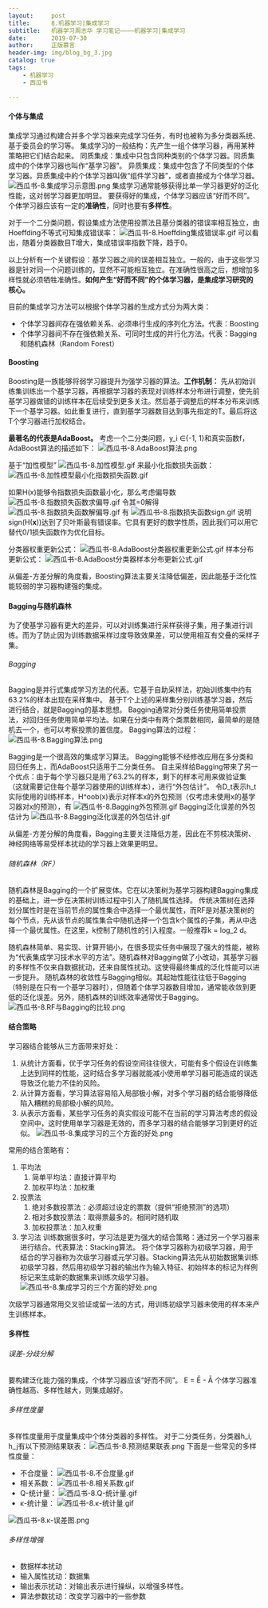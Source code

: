 ```yaml
---
layout:     post
title:      8.机器学习|集成学习
subtitle:   机器学习周志华 学习笔记————机器学习|集成学习
date:       2019-07-30
author:     正版慕言
header-img: img/blog_bg_3.jpg
catalog: true
tags:
    - 机器学习
    - 西瓜书

---
```


#### 个体与集成
集成学习通过构建合并多个学习器来完成学习任务，有时也被称为多分类器系统、基于委员会的学习等。
集成学习的一般结构：先产生一组个体学习器，再用某种策略把它们结合起来。
同质集成：集成中只包含同种类别的个体学习器。同质集成中的个体学习器也叫作“基学习器”。
异质集成：集成中包含了不同类型的个体学习器。异质集成中的个体学习器叫做“组件学习器”，或者直接成为个体学习器。
![西瓜书-8.集成学习示意图.png](/img/MachineLearning/西瓜书-8.集成学习示意图.png)
集成学习通常能够获得比单一学习器更好的泛化性能，这对弱学习器更加明显。
要获得好的集成，个体学习器应该“好而不同”。个体学习器应该有一定的**准确性**，同时也要有**多样性**。

对于一个二分类问题，假设集成方法使用投票法且基分类器的错误率相互独立，由Hoeffding不等式可知集成错误率：
![西瓜书-8.Hoeffding集成错误率.gif](/img/MachineLearning/西瓜书-8.Hoeffding集成错误率.gif)
可以看出，随着分类器数目T增大，集成错误率指数下降，趋于0。

以上分析有一个关键假设：基学习器之间的误差相互独立。一般的，由于这些学习器是针对同一个问题训练的，显然不可能相互独立。在准确性很高之后，想增加多样性就必须牺牲准确性。**如何产生“好而不同”的个体学习器，是集成学习研究的核心。**

目前的集成学习方法可以根据个体学习器的生成方式分为两大类：

* 个体学习器间存在强依赖关系、必须串行生成的序列化方法。代表：Boosting
* 个体学习器间不存在强依赖关系、可同时生成的并行化方法。代表：Bagging和随机森林（Random Forest）

#### Boosting
Boosting是一族能够将弱学习器提升为强学习器的算法。**工作机制：** 先从初始训练集训练出一个基学习器，再根据学习器的表现对训练样本分布进行调整，使先前基学习器做错的训练样本在后续受到更多关注。然后基于调整后的样本分布来训练下一个基学习器。如此重复进行，直到基学习器数目达到事先指定的T。最后将这T个学习器进行加权结合。

**最著名的代表是AdaBoost。**
考虑一个二分类问题，y_i ∈{-1, 1}和真实函数f，AdaBoost算法的描述如下：
![西瓜书-8.AdaBoost算法.png](/img/MachineLearning/西瓜书-8.AdaBoost算法.png)

基于“加性模型”
![西瓜书-8.加性模型.gif](/img/MachineLearning/西瓜书-8.加性模型.gif) 
来最小化指数损失函数：
![西瓜书-8.加性模型最小化指数损失函数.gif](/img/MachineLearning/西瓜书-8.加性模型最小化指数损失函数.gif)

如果H(x)能够令指数损失函数最小化，那么考虑偏导数
![西瓜书-8.指数损失函数求偏导.gif](/img/MachineLearning/西瓜书-8.指数损失函数求偏导.gif)
令其=0解得
![西瓜书-8.指数损失函数解偏导.gif](/img/MachineLearning/西瓜书-8.指数损失函数解偏导.gif)
有
![西瓜书-8.指数损失函数sign.gif](/img/MachineLearning/西瓜书-8.指数损失函数sign.gif)
说明sign(H(**x**))达到了贝叶斯最有错误率。它具有更好的数学性质，因此我们可以用它替代0/1损失函数作为优化目标。

分类器权重更新公式：
![西瓜书-8.AdaBoost分类器权重更新公式.gif](/img/MachineLearning/西瓜书-8.AdaBoost分类器权重更新公式.gif)
样本分布更新公式：
![西瓜书-8.AdaBoost分类器样本分布更新公式.gif](/img/MachineLearning/西瓜书-8.AdaBoost分类器样本分布更新公式.gif)

从偏差-方差分解的角度看，Boosting算法主要关注降低偏差，因此能基于泛化性能较弱的学习器构建强的集成。

#### Bagging与随机森林
为了使基学习器有更大的差异，可以对训练集进行采样获得子集，用子集进行训练。而为了防止因为训练数据采样过度导致效果差，可以使用相互有交叠的采样子集。
###### Bagging
Bagging是并行式集成学习方法的代表。它基于自助采样法，初始训练集中约有63.2%的样本出现在采样集中。
基于T个上述的采样集分别训练基学习器，然后进行结合，就是Bagging的基本思想。
Bagging通常对分类任务使用简单投票法，对回归任务使用简单平均法。如果在分类中有两个类票数相同，最简单的是随机去一个，也可以考察投票的置信度。
Bagging算法的过程：
![西瓜书-8.Bagging算法.png](/img/MachineLearning/西瓜书-8.Bagging算法.png)

Bagging是一个很高效的集成学习算法。
Bagging能够不经修改应用在多分类和回归任务上，而AdaBoost只适用于二分类任务。
自主采样给Bagging带来了另一个优点：由于每个学习器只是用了63.2%的样本，剩下的样本可用来做验证集（这就需要记住每个基学习器使用的训练样本），进行“外包估计”。
令D_t表示h_t实际使用的训练样本，H^oob(x)表示对样本x的外包预测（仅考虑未使用x的基学习器对x的预测），有
![西瓜书-8.Bagging外包预测.gif](/img/MachineLearning/西瓜书-8.Bagging外包预测.gif)
Bagging泛化误差的外包估计为
![西瓜书-8.Bagging泛化误差的外包估计.gif](/img/MachineLearning/西瓜书-8.Bagging泛化误差的外包估计.gif)

从偏差-方差分解的角度看，Bagging主要关注降低方差，因此在不剪枝决策树、神经网络等易受样本扰动的学习器上效果更明显。
###### 随机森林（RF）
随机森林是Bagging的一个扩展变体。它在以决策树为基学习器构建Bagging集成的基础上，进一步在决策树训练过程中引入了随机属性选择。
传统决策树在选择划分属性时是在当前节点的属性集合中选择一个最优属性，而RF是对基决策树的每个节点，先从该节点的属性集合中随机选择一个包含k个属性的子集，再从中选择一个最优属性。在这里，k控制了随机性的引入程度。一般推荐k = log_2 d。

随机森林简单、易实现、计算开销小，在很多现实任务中展现了强大的性能，被称为“代表集成学习技术水平的方法”。随机森林对Bagging做了小改动，其基学习器的多样性不仅来自数据扰动，还来自属性扰动。这使得最终集成的泛化性能可以进一步提升。
随机森林的收敛性与Bagging相似。其起始性能往往低于Bagging（特别是在只有一个基学习器时），但随着个体学习器数目增加，通常能收敛到更低的泛化误差。另外，随机森林的训练效率通常优于Bagging。
![西瓜书-8.RF与Bagging的比较.png](/img/MachineLearning/西瓜书-8.RF与Bagging的比较.png)

#### 结合策略
学习器结合能够从三方面带来好处：

1. 从统计方面看，优于学习任务的假设空间往往很大，可能有多个假设在训练集上达到同样的性能，这时结合多学习器就能减小使用单学习器可能造成的误选导致泛化能力不佳的风险。
2. 从计算方面看，学习算法容易陷入局部极小解，对多个学习器的结合能够降低陷入糟糕的局部极小解的风险。
3. 从表示方面看，某些学习任务的真实假设可能不在当前的学习算法考虑的假设空间中，这时使用单学习器是无效的，而多学习器的结合能够学习到更好的近似。
![西瓜书-8.集成学习的三个方面的好处.png](/img/MachineLearning/西瓜书-8.集成学习的三个方面的好处.png)

常用的结合策略有：

1. 平均法
    1. 简单平均法：直接计算平均
    2. 加权平均法：加权重
2. 投票法
    1. 绝对多数投票法：必须超过设定的票数（提供“拒绝预测”的选项）
    2. 相对多数投票法：取得票最多的。相同时随机取
    3. 加权投票法：加入权重
3. 学习法
训练数据很多时，学习法是更为强大的结合策略：通过另一个学习器来进行结合。代表算法：Stacking算法。
将个体学习器称为初级学习器，用于结合的学习器称为次级学习器或元学习器。Stacking算法先从初始数据集训练初级学习器，然后用初级学习器的输出作为输入特征、初始样本的标记为样例标记来生成新的数据集来训练次级学习器。
![西瓜书-8.集成学习的三个方面的好处.png](/img/MachineLearning/西瓜书-8.集成学习的三个方面的好处.png)

次级学习器通常用交叉验证或留一法的方式，用训练初级学习器未使用的样本来产生训练样本。

#### 多样性

###### 误差-分歧分解
要构建泛化能力强的集成，个体学习器应该“好而不同”。
E = Ē - Ā
个体学习器准确性越高、多样性越大，则集成越好。

###### 多样性度量
多样性度量用于度量集成中个体分类器的多样性。
对于二分类任务，分类器h_i, h_j有以下预测结果联表：
![西瓜书-8.预测结果联表.png](/img/MachineLearning/西瓜书-8.预测结果联表.png)
下面是一些常见的多样性度量：

* 不合度量：
![西瓜书-8.不合度量.gif](/img/MachineLearning/西瓜书-8.不合度量.gif)
* 相关系数：
![西瓜书-8.相关系数.gif](/img/MachineLearning/西瓜书-8.相关系数.gif)
* Q-统计量：
![西瓜书-8.Q-统计量.gif](/img/MachineLearning/西瓜书-8.Q-统计量.gif)
* κ-统计量：
![西瓜书-8.κ-统计量.gif](/img/MachineLearning/西瓜书-8.κ-统计量.gif)

![西瓜书-8.κ-误差图.png](/img/MachineLearning/西瓜书-8.κ-误差图.png)

###### 多样性增强

* 数据样本扰动
* 输入属性扰动：数据集
* 输出表示扰动：对输出表示进行操纵，以增强多样性。
* 算法参数扰动：改变学习器中的一些参数